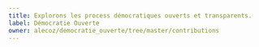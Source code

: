 ```yaml
---
title: Explorons les process démocratiques ouverts et transparents. 
label: Démocratie Ouverte
owner: alecoz/democratie_ouverte/tree/master/contributions
---
```

